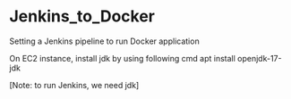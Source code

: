 # Jenkins_to_Docker
Setting a Jenkins pipeline to run Docker application

On EC2 instance, install jdk by using following cmd
apt install openjdk-17-jdk

[Note: to run Jenkins, we need jdk]
